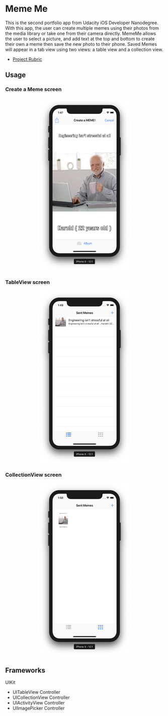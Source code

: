 # Meme Me
This is the second portfolio app from Udacity iOS Developer Nanodegree. With this app, the user can create multiple memes
using their photos from the media library or take one from their camera directly. MemeMe allows the user to select a
picture, and add text at the top and bottom to create their own a meme then save the new photo to their phone.
Saved Memes will appear in a tab view using two views: a table view and a collection view.

  
 * [Project Rubric](https://review.udacity.com/#!/rubrics/1960/view)

## Usage
### Create a Meme screen

<p align="center">
<img src="https://github.com/RowanHisham/IOS-nanodegree-MemeMe/blob/master/Images/mememe1.png" alt="alt text" width="300" height="550" >
</p>

### TableView screen

<p align="center">
<img src="https://github.com/RowanHisham/IOS-nanodegree-MemeMe/blob/master/Images/mememe2.png" alt="alt text" width="300" height="550">
</p>

### CollectionView screen

<p align="center">
<img src="https://github.com/RowanHisham/IOS-nanodegree-MemeMe/blob/master/Images/mememe3.png" alt="alt text" width="300" height="550">
</p>

## Frameworks
UIKit
* UITableView Controller
* UICollectionView Controller
* UIActivityView Controller
* UIImagePicker Controller
